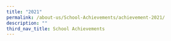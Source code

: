 ```yaml
---
title: "2021"
permalink: /about-us/School-Achievements/achievement-2021/
description: ""
third_nav_title: School Achievements
---
```


